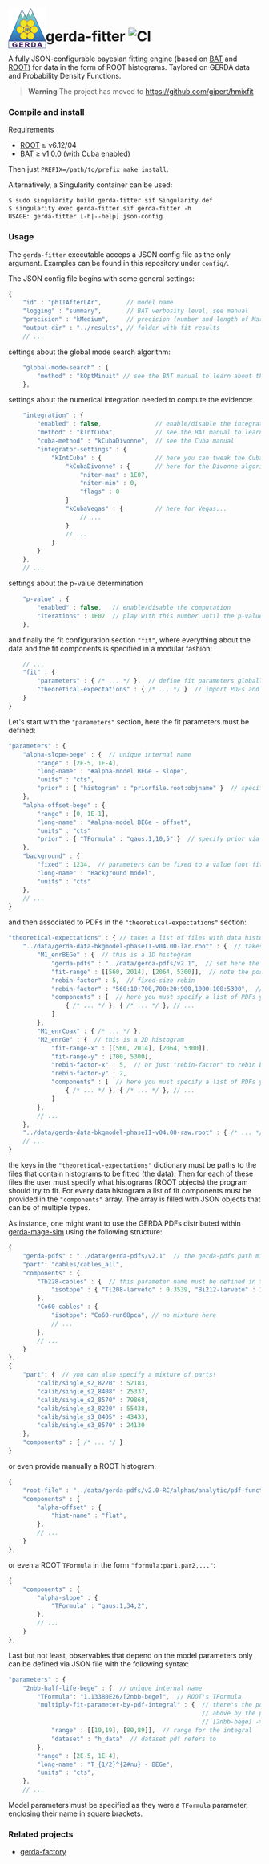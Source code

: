 <img src=".github/gerda-logo.png" align="left"  height="80"/>

# gerda-fitter ![CI](https://github.com/gipert/gerda-fitter/workflows/CI/badge.svg)

A fully JSON-configurable bayesian fitting engine (based on
[BAT](https://github.com/bat/bat) and
[ROOT](https://github.com/root-project/root)) for data in the form of ROOT
histograms. Taylored on GERDA data and Probability Density Functions.

> **Warning**
> The project has moved to https://github.com/gipert/hmixfit

### Compile and install

Requirements
 - [ROOT](https://github.com/root-project/root) ≥ v6.12/04
 - [BAT](https://github.com/bat/bat) ≥ v1.0.0 (with Cuba enabled)

Then just `PREFIX=/path/to/prefix make install`.

Alternatively, a Singularity container can be used:
```console
$ sudo singularity build gerda-fitter.sif Singularity.def
$ singularity exec gerda-fitter.sif gerda-fitter -h
USAGE: gerda-fitter [-h|--help] json-config
```

### Usage

The `gerda-fitter` executable acceps a JSON config file as the only argument.
Examples can be found in this repository under `config/`.

The JSON config file begins with some general settings:
```js
{
    "id" : "phIIAfterLAr",       // model name
    "logging" : "summary",       // BAT verbosity level, see manual
    "precision" : "kMedium",     // precision (number and length of Markov chains), see BAT manual
    "output-dir" : "../results", // folder with fit results
    // ...
```
settings about the global mode search algorithm:
```js
    "global-mode-search" : {
        "method" : "kOptMinuit" // see the BAT manual to learn about the other algorithms
    },
```
settings about the numerical integration needed to compute the evidence:
```js
    "integration" : {
        "enabled" : false,               // enable/disable the integration step
        "method" : "kIntCuba",           // see the BAT manual to learn about the other algorithms
        "cuba-method" : "kCubaDivonne",  // see the Cuba manual
        "integrator-settings" : {
            "kIntCuba" : {               // here you can tweak the Cuba integration settings
                "kCubaDivonne" : {       // here for the Divonne algorithm
                    "niter-max" : 1E07,
                    "niter-min" : 0,
                    "flags" : 0
                }
                "kCubaVegas" : {         // here for Vegas...
                    // ...
                }
                // ...
            }
        }
    },
    // ...
```
settings about the p-value determination
```js
    "p-value" : {
        "enabled" : false,   // enable/disable the computation
        "iterations" : 1E07  // play with this number until the p-value is stable
    },
```
and finally the fit configuration section `"fit"`, where everything about the data and
the fit components is specified in a modular fashion:
```js
    // ...
    "fit" : {
        "parameters" : { /* ... */ },  // define fit parameters globally
        "theoretical-expectations" : { /* ... */ }  // import PDFs and associated parameters
    }
}
```
Let's start with the `"parameters"` section, here the fit parameters must be defined:
```js
"parameters" : {
    "alpha-slope-bege" : {  // unique internal name
        "range" : [2E-5, 1E-4],
        "long-name" : "#alpha-model BEGe - slope",
        "units" : "cts",
        "prior" : { "histogram" : "priorfile.root:objname" }  // specify prior via external TH1
    },
    "alpha-offset-bege" : {
        "range" : [0, 1E-1],
        "long-name" : "#alpha-model BEGe - offset",
        "units" : "cts"
        "prior" : { "TFormula" : "gaus:1,10,5" }  // specify prior via TFormula
    },
    "background" : {
        "fixed" : 1234,  // parameters can be fixed to a value (not fit parameters anymore)
        "long-name" : "Background model",
        "units" : "cts"
    },
    // ...
}
```
and then associated to PDFs in the `"theoretical-expectations"` section:
```js
"theoretical-expectations" : { // takes a list of files with data histograms
    "../data/gerda-data-bkgmodel-phaseII-v04.00-lar.root" : {  // takes a list of object names in the file
        "M1_enrBEGe" : {  // this is a 1D histogram
            "gerda-pdfs" : "../data/gerda-pdfs/v2.1",  // set here the path to the gerda-pdfs, if you want
            "fit-range" : [[560, 2014], [2064, 5300]],  // note the possibility to skip regions
            "rebin-factor" : 5,  // fixed-size rebin
            "rebin-factor" : "560:10:700,700:20:900,1000:100:5300",  // support for variable binning!
            "components" : [  // here you must specify a list of PDFs you want to use
                { /* ... */ }, { /* ... */ }, // ...
            ]
        },
        "M1_enrCoax" : { /* ... */ },
        "M2_enrGe" : {  // this is a 2D histogram
            "fit-range-x" : [[560, 2014], [2064, 5300]],
            "fit-range-y" : [700, 5300],
            "rebin-factor-x" : 5,  // or just "rebin-factor" to rebin both axes
            "rebin-factor-y" : 2,
            "components" : [  // here you must specify a list of PDFs you want to use
                { /* ... */ }, { /* ... */ }, // ...
            ]
        },
        // ...
    },
    "../data/gerda-data-bkgmodel-phaseII-v04.00-raw.root" : { /* ... */ }
    // ...
}
```
the keys in the `"theoretical-expectations"` dictionary must be paths to the
files that contain histograms to be fitted (the data). Then for each of these
files the user must specify what histograms (ROOT objects) the program should
try to fit. For every data histogram a list of fit components must be provided
in the `"components"` array. The array is filled with JSON objects that can be
of multiple types.

As instance, one might want to use the GERDA PDFs distributed within
[gerda-mage-sim](https://github.com/mppmu/gerda-mage-sim) using the following
structure:
```js
{
    "gerda-pdfs" : "../data/gerda-pdfs/v2.1"  // the gerda-pdfs path might be set here to override the global one
    "part": "cables/cables_all",
    "components" : {
        "Th228-cables" : {  // this parameter name must be defined in the "parameters" section!
            "isotope" : { "Tl208-larveto" : 0.3539, "Bi212-larveto" : 1 },  // specify a mixture of isotopes
        },
        "Co60-cables" : {
            "isotope": "Co60-run68pca", // no mixture here
            // ...
        },
        // ...
    }
},
{
    "part": {  // you can also specify a mixture of parts!
        "calib/single_s2_8220" : 52183,
        "calib/single_s2_8408" : 25337,
        "calib/single_s2_8570" : 79868,
        "calib/single_s3_8220" : 55438,
        "calib/single_s3_8405" : 43433,
        "calib/single_s3_8570" : 24130
    },
    "components" : { /* ... */ }
}
```
or even provide manually a ROOT histogram:
```js
{
    "root-file" : "../data/gerda-pdfs/v2.0-RC/alphas/analytic/pdf-functions.root",
    "components" : {
        "alpha-offset" : {
            "hist-name" : "flat",
        },
        // ...
    }
},
```
or even a ROOT `TFormula` in the form `"formula:par1,par2,..."`:
```js
{
    "components" : {
        "alpha-slope" : {
            "TFormula" : "gaus:1,34,2",
        },
        // ...
    }
},
```
Last but not least, observables that depend on the model parameters only can be
defined via JSON file with the following syntax:
```js
"parameters" : {
    "2nbb-half-life-bege" : {  // unique internal name
        "TFormula": "1.13380E26/[2nbb-bege]",  // ROOT's TFormula
        "multiply-fit-parameter-by-pdf-integral" : {  // there's the possibility to multiply each parameter
                                                      // above by the pdf integral in a range:
                                                      // [2nbb-bege] -> ([2nbb-bege]*Int)
            "range" : [[10,19], [80,89]],  // range for the integral
            "dataset" : "h_data"  // dataset pdf refers to
        },
        "range" : [2E-5, 1E-4],
        "long-name" : "T_{1/2}^{2#nu} - BEGe",
        "units" : "cts",
    },
    // ...
```
Model parameters must be specified as they were a `TFormula` parameter,
enclosing their name in square brackets.

### Related projects

- [gerda-factory](https://github.com/gipert/gerda-factory)
